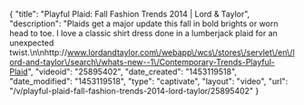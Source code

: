 {
    "title": "Playful Plaid: Fall Fashion Trends 2014 | Lord & Taylor",
    "description": "Plaids get a major update this fall in bold brights or worn head to toe. I love a classic shirt dress done in a lumberjack plaid for an unexpected twist.\n\nhttp:\/\/www.lordandtaylor.com\/webapp\/wcs\/stores\/servlet\/en\/lord-and-taylor\/search\/whats-new--1\/Contemporary-Trends-Playful-Plaid",
    "videoid": "25895402",
    "date_created": "1453119518",
    "date_modified": "1453119518",
    "type": "captivate",
    "layout": "video",
    "url": "\/v\/playful-plaid-fall-fashion-trends-2014-lord-taylor\/25895402"
}